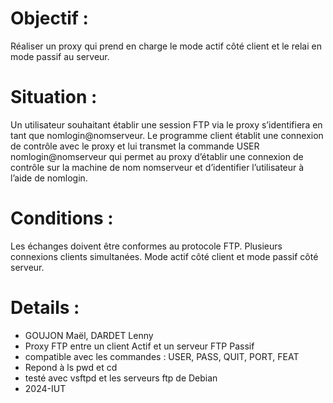 # Objectif :
Réaliser un proxy qui prend en charge le mode actif côté client et le relai en mode passif au serveur.

# Situation :
Un utilisateur souhaitant établir une session FTP via le proxy s’identifiera en tant que
nomlogin@nomserveur. Le programme client établit une connexion de contrôle avec le
proxy et lui transmet la commande USER nomlogin@nomserveur qui permet au proxy
d’établir une connexion de contrôle sur la machine de nom nomserveur et d’identifier
l’utilisateur à l’aide de nomlogin.

# Conditions :
Les échanges doivent être conformes au protocole FTP.
Plusieurs connexions clients simultanées.
Mode actif côté client et mode passif côté serveur.

# Details :
- GOUJON Maël, DARDET Lenny
- Proxy FTP entre un client Actif et un serveur FTP Passif
- compatible avec les commandes : USER, PASS, QUIT, PORT, FEAT
- Repond à ls pwd et cd
- testé avec vsftpd et les serveurs ftp de Debian
- 2024-IUT
